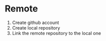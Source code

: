 # Remote
1. Create github account
2. Create local repository
3. Link the remote repository to the local one
